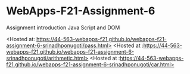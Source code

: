 # WebApps-F21-Assignment-6
Assignment introduction Java Script and DOM

<Hosted at: https://44-563-webapps-f21.github.io/webapps-f21-assignment-6-srinadhponugoti/pass.html>
<Hosted at :https://44-563-webapps-f21.github.io/webapps-f21-assignment-6-srinadhponugoti/arithmetic.html>
<Hosted at :https://44-563-webapps-f21.github.io/webapps-f21-assignment-6-srinadhponugoti/car.html>

